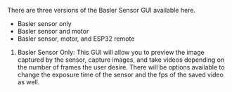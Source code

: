 There are three versions of the Basler Sensor GUI available here. 
- Basler sensor only
- Basler sensor and motor
- Basler sensor, motor, and ESP32 remote

1. Basler Sensor Only:
   This GUI will allow you to preview the image captured by the sensor, capture images, and take videos depending on the number of frames the user desire. There will be options available to change the exposure time of the sensor and the fps of the saved video as well.

